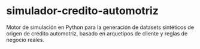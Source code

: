 # simulador-credito-automotriz
Motor de simulación en Python para la generación de datasets sintéticos de origen de crédito automotriz, basado en arquetipos de cliente y reglas de negocio reales.

